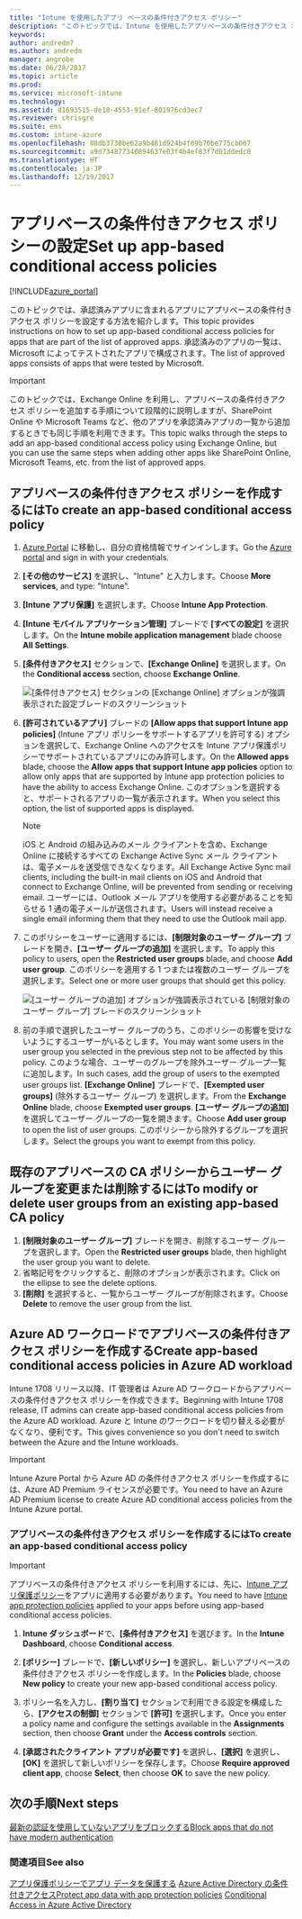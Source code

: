 ```yaml
---
title: "Intune を使用したアプリ ベースの条件付きアクセス ポリシー"
description: "このトピックでは、Intune を使用したアプリベースの条件付きアクセス ポリシーを構成する方法について説明します。"
keywords: 
author: andredm7
ms.author: andredm
manager: angrobe
ms.date: 06/28/2017
ms.topic: article
ms.prod: 
ms.service: microsoft-intune
ms.technology: 
ms.assetid: d1693515-de18-4553-91ef-801976cd3ec7
ms.reviewer: chrisgre
ms.suite: ems
ms.custom: intune-azure
ms.openlocfilehash: 88db3730be62a9b481d924b4f09b70be775cb067
ms.sourcegitcommit: a9d734877340894637e03f4b4ef83f7d01ddedc8
ms.translationtype: HT
ms.contentlocale: ja-JP
ms.lasthandoff: 12/19/2017
---
```

# <a name="set-up-app-based-conditional-access-policies"></a><span data-ttu-id="b62f0-103">アプリベースの条件付きアクセス ポリシーの設定</span><span class="sxs-lookup"><span data-stu-id="b62f0-103">Set up app-based conditional access policies</span></span>

[!INCLUDE[azure_portal](./includes/azure_portal.md)]

<span data-ttu-id="b62f0-104">このトピックでは、承認済みアプリに含まれるアプリにアプリベースの条件付きアクセス ポリシーを設定する方法を紹介します。</span><span class="sxs-lookup"><span data-stu-id="b62f0-104">This topic provides instructions on how to set up app-based conditional access policies for apps that are part of the list of approved apps.</span></span> <span data-ttu-id="b62f0-105">承認済みのアプリの一覧は、Microsoft によってテストされたアプリで構成されます。</span><span class="sxs-lookup"><span data-stu-id="b62f0-105">The list of approved apps consists of apps that were tested by Microsoft.</span></span>

> [!IMPORTANT]
> <span data-ttu-id="b62f0-106">このトピックでは、Exchange Online を利用し、アプリベースの条件付きアクセス ポリシーを追加する手順について段階的に説明しますが、SharePoint Online や Microsoft Teams など、他のアプリを承認済みアプリの一覧から追加するときでも同じ手順を利用できます。</span><span class="sxs-lookup"><span data-stu-id="b62f0-106">This topic walks through the steps to add an app-based conditional access policy using Exchange Online, but you can use the same steps when adding other apps like SharePoint Online, Microsoft Teams, etc. from the list of approved apps.</span></span>

## <a name="to-create-an-app-based-conditional-access-policy"></a><span data-ttu-id="b62f0-107">アプリベースの条件付きアクセス ポリシーを作成するには</span><span class="sxs-lookup"><span data-stu-id="b62f0-107">To create an app-based conditional access policy</span></span>
1.  <span data-ttu-id="b62f0-108">[Azure Portal](https://portal.azure.com) に移動し、自分の資格情報でサインインします。</span><span class="sxs-lookup"><span data-stu-id="b62f0-108">Go the [Azure portal](https://portal.azure.com) and sign in with your credentials.</span></span>

2.  <span data-ttu-id="b62f0-109">**[その他のサービス]** を選択し、"Intune" と入力します。</span><span class="sxs-lookup"><span data-stu-id="b62f0-109">Choose **More services**, and type: "Intune".</span></span>

3.  <span data-ttu-id="b62f0-110">**[Intune アプリ保護]** を選択します。</span><span class="sxs-lookup"><span data-stu-id="b62f0-110">Choose **Intune App Protection**.</span></span>

4.  <span data-ttu-id="b62f0-111">**[Intune モバイル アプリケーション管理]** ブレードで **[すべての設定]** を選択します。</span><span class="sxs-lookup"><span data-stu-id="b62f0-111">On the **Intune mobile application management** blade choose **All Settings**.</span></span>

5.  <span data-ttu-id="b62f0-112">**[条件付きアクセス]** セクションで、**[Exchange Online]** を選択します。</span><span class="sxs-lookup"><span data-stu-id="b62f0-112">On the **Conditional access** section, choose **Exchange Online**.</span></span>

    ![[条件付きアクセス] セクションの [Exchange Online] オプションが強調表示された設定ブレードのスクリーンショット](./media/MAM-conditional-access-1.png)

6. <span data-ttu-id="b62f0-114">**[許可されているアプリ]** ブレードの **[Allow apps that support Intune app policies]** (Intune アプリ ポリシーをサポートするアプリを許可する) オプションを選択して、Exchange Online へのアクセスを Intune アプリ保護ポリシーでサポートされているアプリにのみ許可します。</span><span class="sxs-lookup"><span data-stu-id="b62f0-114">On the **Allowed apps** blade, choose the **Allow apps that support Intune app policies** option to allow only apps that are supported by Intune app protection policies to have the ability to access Exchange Online.</span></span> <span data-ttu-id="b62f0-115">このオプションを選択すると、サポートされるアプリの一覧が表示されます。</span><span class="sxs-lookup"><span data-stu-id="b62f0-115">When you select this option, the list of supported apps is displayed.</span></span>

    > [!NOTE]
    > <span data-ttu-id="b62f0-116">iOS と Android の組み込みのメール クライアントを含め、Exchange Online に接続するすべての Exchange Active Sync メール クライアントは、電子メールを送受信できなくなります。</span><span class="sxs-lookup"><span data-stu-id="b62f0-116">All Exchange Active Sync mail clients, including the built-in mail clients on iOS and Android that connect to Exchange Online, will be prevented from sending or receiving email.</span></span> <span data-ttu-id="b62f0-117">ユーザーには、Outlook メール アプリを使用する必要があることを知らせる 1 通の電子メールが送信されます。</span><span class="sxs-lookup"><span data-stu-id="b62f0-117">Users will instead receive a single email informing them that they need to use the Outlook mail app.</span></span>

7. <span data-ttu-id="b62f0-118">このポリシーをユーザーに適用するには、**[制限対象のユーザー グループ]** ブレードを開き、**[ユーザー グループの追加]** を選択します。</span><span class="sxs-lookup"><span data-stu-id="b62f0-118">To apply this policy to users, open the **Restricted user groups** blade, and choose **Add user group**.</span></span> <span data-ttu-id="b62f0-119">このポリシーを適用する 1 つまたは複数のユーザー グループを選択します。</span><span class="sxs-lookup"><span data-stu-id="b62f0-119">Select one or more user groups that should get this policy.</span></span>

    ![[ユーザー グループの追加] オプションが強調表示されている [制限対象のユーザー グループ] ブレードのスクリーンショット](./media/mam-ca-add-user-group.png)

8. <span data-ttu-id="b62f0-121">前の手順で選択したユーザー グループのうち、このポリシーの影響を受けないようにするユーザーがいるとします。</span><span class="sxs-lookup"><span data-stu-id="b62f0-121">You may want some users in the user group you selected in the previous step not to be affected by this policy.</span></span> <span data-ttu-id="b62f0-122">このような場合、ユーザーのグループを除外ユーザー グループ一覧に追加します。</span><span class="sxs-lookup"><span data-stu-id="b62f0-122">In such cases, add the group of users to the exempted user groups list.</span></span> <span data-ttu-id="b62f0-123">**[Exchange Online]** ブレードで、**[Exempted user groups]** (除外するユーザー グループ) を選択します。</span><span class="sxs-lookup"><span data-stu-id="b62f0-123">From the **Exchange Online** blade, choose **Exempted user groups**.</span></span> <span data-ttu-id="b62f0-124">**[ユーザー グループの追加]** を選択してユーザー グループの一覧を開きます。</span><span class="sxs-lookup"><span data-stu-id="b62f0-124">Choose **Add user group** to open the list of user groups.</span></span> <span data-ttu-id="b62f0-125">このポリシーから除外するグループを選択します。</span><span class="sxs-lookup"><span data-stu-id="b62f0-125">Select the groups you want to exempt from this policy.</span></span>

## <a name="to-modify-or-delete-user-groups-from-an-existing-app-based-ca-policy"></a><span data-ttu-id="b62f0-126">既存のアプリベースの CA ポリシーからユーザー グループを変更または削除するには</span><span class="sxs-lookup"><span data-stu-id="b62f0-126">To modify or delete user groups from an existing app-based CA policy</span></span>

1. <span data-ttu-id="b62f0-127">**[制限対象のユーザー グループ]** ブレードを開き、削除するユーザー グループを選択します。</span><span class="sxs-lookup"><span data-stu-id="b62f0-127">Open the **Restricted user groups** blade, then highlight the user group you want to delete.</span></span>
2. <span data-ttu-id="b62f0-128">省略記号をクリックすると、削除のオプションが表示されます。</span><span class="sxs-lookup"><span data-stu-id="b62f0-128">Click on the ellipse to see the delete options.</span></span>
3. <span data-ttu-id="b62f0-129">**[削除]** を選択すると、一覧からユーザー グループが削除されます。</span><span class="sxs-lookup"><span data-stu-id="b62f0-129">Choose **Delete** to remove the user group from the list.</span></span>

## <a name="create-app-based-conditional-access-policies-in-azure-ad-workload"></a><span data-ttu-id="b62f0-130">Azure AD ワークロードでアプリベースの条件付きアクセス ポリシーを作成する</span><span class="sxs-lookup"><span data-stu-id="b62f0-130">Create app-based conditional access policies in Azure AD workload</span></span>

<span data-ttu-id="b62f0-131">Intune 1708 リリース以降、IT 管理者は Azure AD ワークロードからアプリベースの条件付きアクセス ポリシーを作成できます。</span><span class="sxs-lookup"><span data-stu-id="b62f0-131">Beginning with Intune 1708 release, IT admins can create app-based conditional access policies from the Azure AD workload.</span></span> <span data-ttu-id="b62f0-132">Azure と Intune のワークロードを切り替える必要がなくなり、便利です。</span><span class="sxs-lookup"><span data-stu-id="b62f0-132">This gives convenience so you don't need to switch between the Azure and the Intune workloads.</span></span>

> [!IMPORTANT]
> <span data-ttu-id="b62f0-133">Intune Azure Portal から Azure AD の条件付きアクセス ポリシーを作成するには、Azure AD Premium ライセンスが必要です。</span><span class="sxs-lookup"><span data-stu-id="b62f0-133">You need to have an Azure AD Premium license to create Azure AD conditional access policies from the Intune Azure portal.</span></span>

### <a name="to-create-an-app-based-conditional-access-policy"></a><span data-ttu-id="b62f0-134">アプリベースの条件付きアクセス ポリシーを作成するには</span><span class="sxs-lookup"><span data-stu-id="b62f0-134">To create an app-based conditional access policy</span></span>

> [!IMPORTANT]
> <span data-ttu-id="b62f0-135">アプリベースの条件付きアクセス ポリシーを利用するには、先に、[Intune アプリ保護ポリシー](app-protection-policies.md)をアプリに適用する必要があります。</span><span class="sxs-lookup"><span data-stu-id="b62f0-135">You need to have [Intune app protection policies](app-protection-policies.md) applied to your apps before using app-based conditional access policies.</span></span>

1. <span data-ttu-id="b62f0-136">**Intune ダッシュボード**で、**[条件付きアクセス]** を選びます。</span><span class="sxs-lookup"><span data-stu-id="b62f0-136">In the **Intune Dashboard**, choose **Conditional access**.</span></span>

2. <span data-ttu-id="b62f0-137">**[ポリシー]** ブレードで、**[新しいポリシー]** を選択し、新しいアプリベースの条件付きアクセス ポリシーを作成します。</span><span class="sxs-lookup"><span data-stu-id="b62f0-137">In the **Policies** blade, choose **New policy** to create your new app-based conditional access policy.</span></span>

4. <span data-ttu-id="b62f0-138">ポリシー名を入力し、**[割り当て]** セクションで利用できる設定を構成したら、**[アクセスの制御]** セクションで **[許可]** を選択します。</span><span class="sxs-lookup"><span data-stu-id="b62f0-138">Once you enter a policy name and configure the settings available in the **Assignments** section, then choose **Grant** under the **Access controls** section.</span></span>

5. <span data-ttu-id="b62f0-139">**[承認されたクライアント アプリが必要です]** を選択し、**[選択]** を選択し、**[OK]** を選択して新しいポリシーを保存します。</span><span class="sxs-lookup"><span data-stu-id="b62f0-139">Choose **Require approved client app**, choose **Select**, then choose **OK** to save the new policy.</span></span>

## <a name="next-steps"></a><span data-ttu-id="b62f0-140">次の手順</span><span class="sxs-lookup"><span data-stu-id="b62f0-140">Next steps</span></span>
[<span data-ttu-id="b62f0-141">最新の認証を使用していないアプリをブロックする</span><span class="sxs-lookup"><span data-stu-id="b62f0-141">Block apps that do not have modern authentication</span></span>](app-modern-authentication-block.md)

### <a name="see-also"></a><span data-ttu-id="b62f0-142">関連項目</span><span class="sxs-lookup"><span data-stu-id="b62f0-142">See also</span></span>

<span data-ttu-id="b62f0-143">[アプリ保護ポリシーでアプリ データを保護する](app-protection-policies.md)
[Azure Active Directory の条件付きアクセス](https://docs.microsoft.com/azure/active-directory/active-directory-conditional-access)</span><span class="sxs-lookup"><span data-stu-id="b62f0-143">[Protect app data with app protection policies](app-protection-policies.md)
[Conditional Access in Azure Active Directory](https://docs.microsoft.com/azure/active-directory/active-directory-conditional-access)</span></span>
